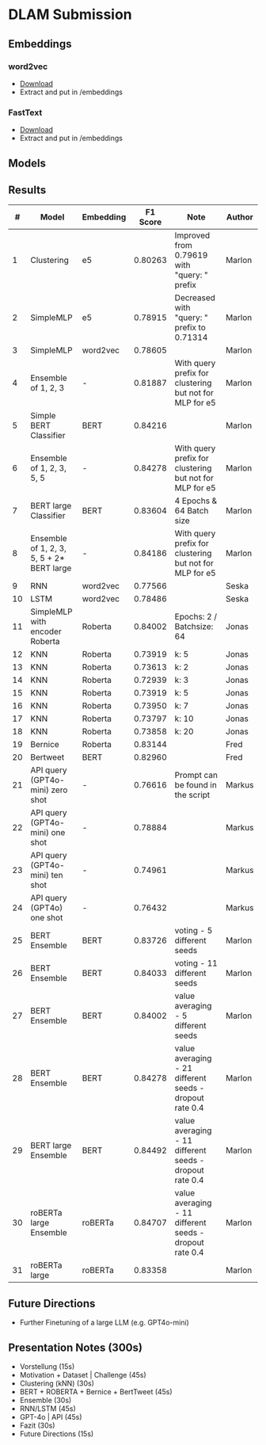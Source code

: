 # DLAM Submission

## Embeddings

### word2vec

- [Download](https://drive.google.com/file/d/0B7XkCwpI5KDYNlNUTTlSS21pQmM/edit?resourcekey=0-wjGZdNAUop6WykTtMip30g)
- Extract and put in /embeddings

### FastText

- [Download](https://dl.fbaipublicfiles.com/fasttext/vectors-english/wiki-news-300d-1M.vec.zip)
- Extract and put in /embeddings

## Models


## Results

| #  | Model                                     | Embedding | F1 Score | Note                                                    | Author |
|----|-------------------------------------------|-----------|----------|---------------------------------------------------------|--------|
| 1  | Clustering                                | e5        | 0.80263  | Improved from 0.79619 with "query: " prefix             | Marlon |
| 2  | SimpleMLP                                 | e5        | 0.78915  | Decreased with "query: " prefix to 0.71314              | Marlon |
| 3  | SimpleMLP                                 | word2vec  | 0.78605  |                                                         | Marlon |
| 4  | Ensemble of 1, 2, 3                       | -         | 0.81887  | With query prefix for clustering but not for MLP for e5 | Marlon |
| 5  | Simple BERT Classifier                    | BERT      | 0.84216  |                                                         | Marlon |
| 6  | Ensemble of 1, 2, 3, 5, 5                 | -         | 0.84278  | With query prefix for clustering but not for MLP for e5 | Marlon |
| 7  | BERT large Classifier                     | BERT      | 0.83604  | 4 Epochs & 64 Batch size                                | Marlon |
| 8  | Ensemble of 1, 2, 3, 5, 5 + 2* BERT large | -         | 0.84186  | With query prefix for clustering but not for MLP for e5 | Marlon |
| 9  | RNN                                       | word2vec  | 0.77566  |                                                         | Seska  |
| 10 | LSTM                                      | word2vec  | 0.78486  |                                                         | Seska  |
| 11 | SimpleMLP with encoder Roberta            | Roberta   | 0.84002  | Epochs: 2 / Batchsize: 64                               | Jonas  |
| 12 | KNN                                       | Roberta   | 0.73919  | k: 5                                                    | Jonas  |
| 13 | KNN                                       | Roberta   | 0.73613  | k: 2                                                    | Jonas  |
| 14 | KNN                                       | Roberta   | 0.72939  | k: 3                                                    | Jonas  |
| 15 | KNN                                       | Roberta   | 0.73919  | k: 5                                                    | Jonas  |
| 16 | KNN                                       | Roberta   | 0.73950  | k: 7                                                    | Jonas  |
| 17 | KNN                                       | Roberta   | 0.73797  | k: 10                                                   | Jonas  |
| 18 | KNN                                       | Roberta   | 0.73858  | k: 20                                                   | Jonas  |
| 19 | Bernice                                   | Roberta   | 0.83144  |                                                         | Fred   |
| 20 | Bertweet                                  | BERT      | 0.82960  |                                                         | Fred   |
| 21 | API query (GPT4o-mini) zero shot          | -         | 0.76616  | Prompt can be found in the script                       | Markus |
| 22 | API query (GPT4o-mini) one shot           | -         | 0.78884  |                                                         | Markus |
| 23 | API query (GPT4o-mini) ten shot           | -         | 0.74961  |                                                         | Markus |
| 24 | API query (GPT4o) one shot                | -         | 0.76432  |                                                         | Markus |
| 25 | BERT Ensemble                             | BERT      | 0.83726  | voting - 5 different seeds                              | Marlon |
| 26 | BERT Ensemble                             | BERT      | 0.84033  | voting - 11 different seeds                             | Marlon |
| 27 | BERT Ensemble                             | BERT      | 0.84002  | value averaging - 5 different seeds                     | Marlon |
| 28 | BERT Ensemble                             | BERT      | 0.84278  | value averaging - 21 different seeds - dropout rate 0.4 | Marlon |
| 29 | BERT large Ensemble                       | BERT      | 0.84492  | value averaging - 11 different seeds - dropout rate 0.4 | Marlon |
| 30 | roBERTa large Ensemble                    | roBERTa   | 0.84707  | value averaging - 11 different seeds - dropout rate 0.4 | Marlon |
| 31 | roBERTa large                             | roBERTa   | 0.83358  |                                                         | Marlon |

## Future Directions
- Further Finetuning of a large LLM (e.g. GPT4o-mini)

## Presentation Notes (300s)
- Vorstellung (15s)
- Motivation + Dataset | Challenge (45s)
- Clustering (kNN) (30s)
- BERT + ROBERTA + Bernice + BertTweet (45s)
- Ensemble (30s)
- RNN/LSTM (45s)
- GPT-4o | API (45s)
- Fazit (30s)
- Future Directions (15s)
